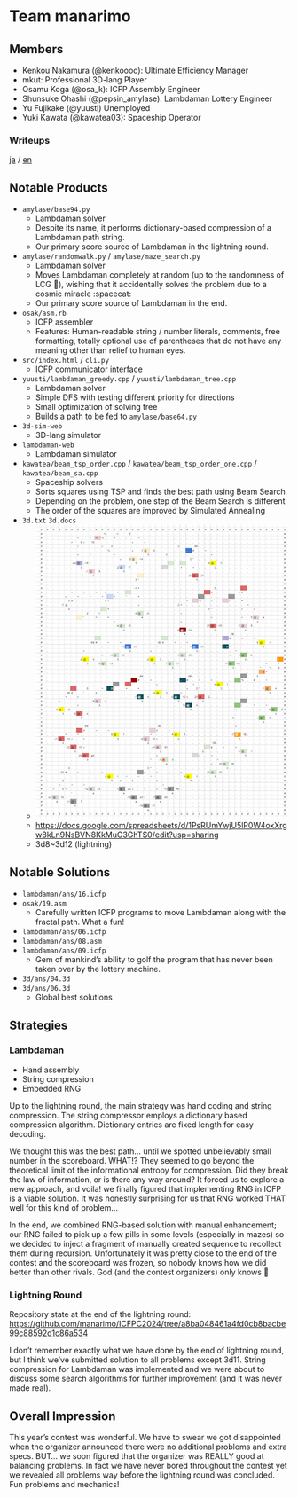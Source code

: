 # Team manarimo

## Members

- Kenkou Nakamura (@kenkoooo): Ultimate Efficiency Manager
- mkut: Professional 3D-lang Player
- Osamu Koga (@osa_k): ICFP Assembly Engineer
- Shunsuke Ohashi (@pepsin_amylase): Lambdaman Lottery Engineer
- Yu Fujikake (@yuusti) Unemployed
- Yuki Kawata (@kawatea03): Spaceship Operator

### Writeups
[ja](./writeups/all.md) / [en](./writeups/all.en.md)

## Notable Products

- `amylase/base94.py`
    - Lambdaman solver
    - Despite its name, it performs dictionary-based compression of a Lambdaman path string.
    - Our primary score source of Lambdaman in the lightning round.
- `amylase/randomwalk.py` / `amylase/maze_search.py`
    - Lambdaman solver
    - Moves Lambdaman completely at random (up to the randomness of LCG 🙂), wishing that it accidentally solves the problem due to a cosmic miracle :spacecat:
    - Our primary score source of Lambdaman in the end.
- `osak/asm.rb`
    - ICFP assembler
    - Features: Human-readable string / number literals, comments, free formatting, totally optional use of parentheses that do not have any meaning other than relief to human eyes.
- `src/index.html` / `cli.py`
    - ICFP communicator interface
- `yuusti/lambdaman_greedy.cpp` / `yuusti/lambdaman_tree.cpp`
    - Lambdaman solver
    - Simple DFS with testing different priority for directions
    - Small optimization of solving tree
    - Builds a path to be fed to `amylase/base64.py`
- `3d-sim-web`
    - 3D-lang simulator
- `lambdaman-web`
    - Lambdaman simulator
- `kawatea/beam_tsp_order.cpp` / `kawatea/beam_tsp_order_one.cpp` / `kawatea/beam_sa.cpp`
    - Spaceship solvers
    - Sorts squares using TSP and finds the best path using Beam Search
    - Depending on the problem, one step of the Beam Search is different
    - The order of the squares are improved by Simulated Annealing
- `3d.txt` `3d.docs`
    - ![](3d11.png)
    - https://docs.google.com/spreadsheets/d/1PsRUmYwjU5lP0W4oxXrgw8kLn9NsBVN8KkMuG3GhTS0/edit?usp=sharing
    - 3d8~3d12 (lightning)

## Notable Solutions

- `lambdaman/ans/16.icfp`
- `osak/19.asm`
    - Carefully written ICFP programs to move Lambdaman along with the fractal path. What a fun!
- `lambdaman/ans/06.icfp`
- `lambdaman/ans/08.asm`
- `lambdaman/ans/09.icfp`
    - Gem of mankind’s ability to golf the program that has never been taken over by the lottery machine.
- `3d/ans/04.3d`
- `3d/ans/06.3d`
    - Global best solutions

## Strategies

### Lambdaman

- Hand assembly
- String compression
- Embedded RNG

Up to the lightning round, the main strategy was hand coding and string compression. The string compressor employs a dictionary based compression algorithm. Dictionary entries are fixed length for easy decoding.

We thought this was the best path… until we spotted unbelievably small number in the scoreboard. WHAT!? They seemed to go beyond the theoretical limit of the informational entropy for compression. Did they break the law of information, or is there any way around? It forced us to explore a new approach, and voila! we finally figured that implementing RNG in ICFP is a viable solution. It was honestly surprising for us that RNG worked THAT well for this kind of problem…

In the end, we combined RNG-based solution with manual enhancement; our RNG failed to pick up a few pills in some levels (especially in mazes) so we decided to inject a fragment of manually created sequence to recollect them during recursion. Unfortunately it was pretty close to the end of the contest and the scoreboard was frozen, so nobody knows how we did better than other rivals. God (and the contest organizers) only knows 🙂

### Lightning Round

Repository state at the end of the lightning round:  https://github.com/manarimo/ICFPC2024/tree/a8ba048461a4fd0cb8bacbe99c88592d1c86a534

I don’t remember exactly what we have done by the end of lightning round, but I think we’ve submitted solution to all problems except 3d11. String compression for Lambdaman was implemented and we were about to discuss some search algorithms for further improvement (and it was never made real).

## Overall Impression

This year’s contest was wonderful. We have to swear we got disappointed when the organizer announced there were no additional problems and extra specs. BUT… we soon figured that the organizer was REALLY good at balancing problems. In fact we have never bored throughout the contest yet we revealed all problems way before the lightning round was concluded. Fun problems and mechanics!
